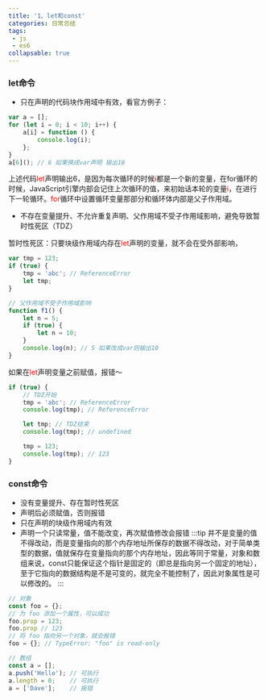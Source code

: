 ```yaml
---
title: '1、let和const'
categories: 日常总结
tags:
 - js
 - es6
collapsable: true
---
```


### let命令
- 只在声明的代码块作用域中有效，看官方例子：
```js
var a = [];
for (let i = 0; i < 10; i++) {
    a[i] = function () {
        console.log(i);
    };
}
a[6](); // 6 如果换成var声明 输出10
```
上述代码<font color='red'>let</font>声明输出6，是因为每次循环的时候<font color='red'>i</font>都是一个新的变量，在for循环的时候，JavaScript引擎内部会记住上次循环的值，来初始话本轮的变量<font color='red'>i</font>，在进行下一轮循环。<font color='red'>for</font>循环中设置循环变量那部分和循环体内部是父子作用域。

- 不存在变量提升、不允许重复声明、父作用域不受子作用域影响，避免导致暂时性死区（TDZ）

暂时性死区：只要块级作用域内存在<font color='red'>let</font>声明的变量，就不会在受外部影响，
```js
var tmp = 123;
if (true) {
    tmp = 'abc'; // ReferenceError
    let tmp;
}

// 父作用域不受子作用域影响
function f1() {
    let n = 5;
    if (true) {
        let n = 10;
    }
    console.log(n); // 5 如果改成var则输出10
}
```
如果在<font color='red'>let</font>声明变量之前赋值，报错～
```js
if (true) {
    // TDZ开始
    tmp = 'abc'; // ReferenceError
    console.log(tmp); // ReferenceError

    let tmp; // TDZ结束
    console.log(tmp); // undefined

    tmp = 123;
    console.log(tmp); // 123
}
```

### const命令
- 没有变量提升、存在暂时性死区
- 声明后必须赋值，否则报错
- 只在声明的块级作用域内有效
- 声明一个只读常量，值不能改变，再次赋值修改会报错
:::tip
并不是变量的值不得改动，而是变量指向的那个内存地址所保存的数据不得改动，对于简单类型的数据，值就保存在变量指向的那个内存地址，因此等同于常量，对象和数组来说，const只能保证这个指针是固定的（即总是指向另一个固定的地址），至于它指向的数据结构是不是可变的，就完全不能控制了，因此对象属性是可以修改的。
:::
```js
// 对象
const foo = {};
// 为 foo 添加一个属性，可以成功
foo.prop = 123;
foo.prop // 123
// 将 foo 指向另一个对象，就会报错
foo = {}; // TypeError: "foo" is read-only

// 数组
const a = [];
a.push('Hello'); // 可执行
a.length = 0;    // 可执行
a = ['Dave'];    // 报错
```
